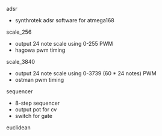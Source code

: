 adsr
- synthrotek adsr software for atmega168

scale_256
- output 24 note scale using 0-255 PWM
- hagowa pwm timing

scale_3840
- output 24 note scale using 0-3739 (60 * 24 notes) PWM
- ostman pwm timing

sequencer
- 8-step sequencer
- output pot for cv
- switch for gate

euclidean

